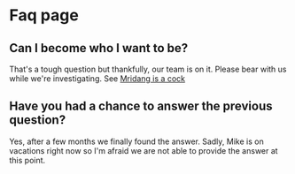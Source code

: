 # Faq page

## Can I become who I want to be?

That's a tough question but thankfully, our team is on it. Please bear with us while we're investigating. See [Mridang is a cock](mridang-is-a-cock.md)

## Have you had a chance to answer the previous question?

Yes, after a few months we finally found the answer. Sadly, Mike is on vacations right now so I'm afraid we are not able to provide the answer at this point.



